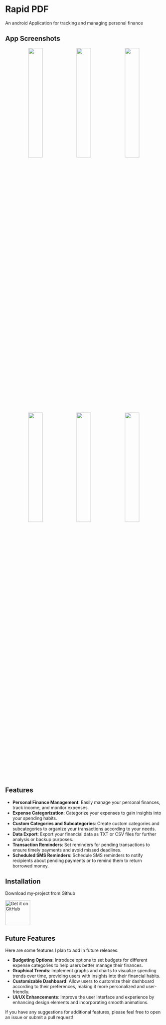 # Rapid PDF

An android Application for tracking and managing personal finance
## App Screenshots
<p align="center">
  <img src="Images/photo1709904070%20(1).jpeg" width="30%" />
  <img src="Images/photo1709904070%20(2).jpeg" width="30%" />
  <img src="Images/photo1709904070(4).jpeg" width="30%" />

  <img src="Images/photo1709904070%20(3).jpeg" width="30%" />
  <img src="/Images/photo1709904070.jpeg" width="30%" />
  <img src="Images/photo1709904070 (5).jpeg" width="30%" />
</p>

## Features

- **Personal Finance Management**: Easily manage your personal finances, track income, and monitor expenses.
- **Expense Categorization**: Categorize your expenses to gain insights into your spending habits.
- **Custom Categories and Subcategories**: Create custom categories and subcategories to organize your transactions according to your needs.
- **Data Export**: Export your financial data as TXT or CSV files for further analysis or backup purposes.
- **Transaction Reminders**: Set reminders for pending transactions to ensure timely payments and avoid missed deadlines.
- **Scheduled SMS Reminders**: Schedule SMS reminders to notify recipients about pending payments or to remind them to return borrowed money.

## Installation

Download my-project from Github

[<img src="https://github.com/machiav3lli/oandbackupx/blob/034b226cea5c1b30eb4f6a6f313e4dadcbb0ece4/badge_github.png"
    alt="Get it on GitHub"
    height="80">](https://github.com/TheCodeSmith404/Expense-Register/releases/tag/v1.0)

## Future Features

Here are some features I plan to add in future releases:

- **Budgeting Options**: Introduce options to set budgets for different expense categories to help users better manage their finances.
- **Graphical Trends**: Implement graphs and charts to visualize spending trends over time, providing users with insights into their financial habits.
- **Customizable Dashboard**: Allow users to customize their dashboard according to their preferences, making it more personalized and user-friendly.
- **UI/UX Enhancements**: Improve the user interface and experience by enhancing design elements and incorporating smooth animations.

If you have any suggestions for additional features, please feel free to open an issue or submit a pull request!
